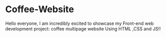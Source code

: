 # Coffee-Website
Hello everyone, I am incredibly excited to showcase my Front-end web development project: coffee multipage website Using HTML ,CSS and JS!!
